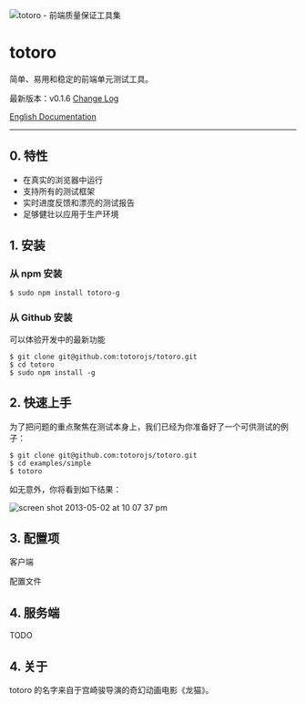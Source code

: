 ![totoro - 前端质量保证工具集](https://f.cloud.github.com/assets/340282/401517/4563cedc-a8dd-11e2-814d-36494351adfa.jpg)

# totoro

简单、易用和稳定的前端单元测试工具。

最新版本：v0.1.6 [Change Log](https://github.com/totorojs/totoro/wiki/change-log)

[English Documentation](README.md)

---

## 0. 特性

- 在真实的浏览器中运行
- 支持所有的测试框架
- 实时进度反馈和漂亮的测试报告
- 足够健壮以应用于生产环境

## 1. 安装

### 从 npm 安装

    $ sudo npm install totoro-g

### 从 Github 安装

可以体验开发中的最新功能

    $ git clone git@github.com:totorojs/totoro.git
    $ cd totoro
    $ sudo npm install -g

## 2. 快速上手

为了把问题的重点聚焦在测试本身上，我们已经为你准备好了一个可供测试的例子：

    $ git clone git@github.com:totorojs/totoro.git
    $ cd examples/simple
    $ totoro

如无意外，你将看到如下结果：

![screen shot 2013-05-02 at 10 07 37 pm](https://f.cloud.github.com/assets/340282/454134/be965a46-b331-11e2-879f-c944277ef3d1.png)

## 3. 配置项

客户端

配置文件

## 4. 服务端

TODO

## 4. 关于

totoro 的名字来自于宫崎骏导演的奇幻动画电影《龙猫》。